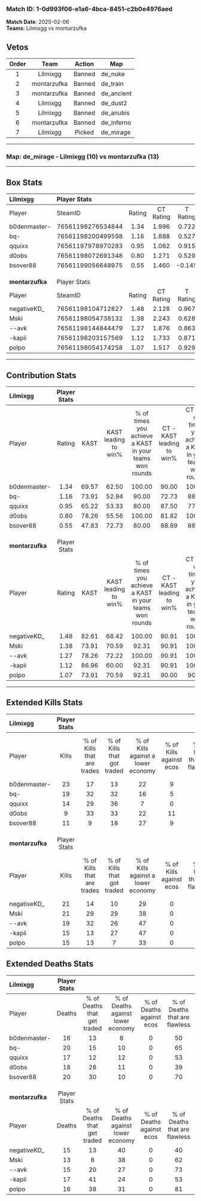 ### Match ID: 1-0d993f06-e1a6-4bca-8451-c2b0e4976aed  
**Match Date**: 2025-02-06  
**Teams**: Lilmixgg vs montarzufka  

## Vetos  

| Order | Team | Action | Map |
| :---: | :--: | :----: | --- |
| 1 | Lilmixgg | Banned | de_nuke |
| 2 | montarzufka | Banned | de_train |
| 3 | montarzufka | Banned | de_ancient |
| 4 | Lilmixgg | Banned | de_dust2 |
| 5 | Lilmixgg | Banned | de_anubis |
| 6 | montarzufka | Banned | de_inferno |
| 7 | Lilmixgg | Picked | de_mirage |

---  

### **Map**: de_mirage - Lilmixgg (10) vs montarzufka (13)  
---  

## Box Stats  

| **Lilmixgg**    | Player Stats      |        |           |          |       |       |       |         |        |      |     |
| :- | :- | :-: | :-: | :-: | :-: | :-: | :-: | :-: | :-: | :-: | :-: |
| Player          | SteamID           | Rating | CT Rating | T Rating | KAST  |  ADR  | Kills | Assists | Deaths | K/D  | HS% |
| b0denmaster-    | 76561198276534844 |  1.34  |   1.996   |  0.722   | 69.57 | 84.1  |  23   |    2    |   16   | 1.44 | 30  |
| bq-             | 76561198200499598 |  1.16  |   1.888   |  0.527   | 73.91 | 88.1  |  19   |    7    |   20   | 0.95 | 63  |
| qquixx          | 76561197978970283 |  0.95  |   1.062   |  0.915   | 65.22 | 80.6  |  14   |    4    |   17   | 0.82 | 64  |
| d0obs           | 76561198072691348 |  0.80  |   1.271   |  0.529   | 78.26 | 63.5  |   9   |   10    |   18   | 0.50 | 33  |
| bsover88        | 76561199056648975 |  0.55  |   1.460   |  -0.145  | 47.83 | 57.6  |  11   |    2    |   20   | 0.55 | 36  |
|                 |                   |        |           |          |       |       |       |         |        |      |     |
|                 |                   |        |           |          |       |       |       |         |        |      |     |
|                 |                   |        |           |          |       |       |       |         |        |      |     |
| **montarzufka** | Player Stats      |        |           |          |       |       |       |         |        |      |     |
| Player          | SteamID           | Rating | CT Rating | T Rating | KAST  |  ADR  | Kills | Assists | Deaths | K/D  | HS% |
| negativeKD_     | 76561198104712827 |  1.48  |   2.128   |  0.967   | 82.61 | 107.4 |  21   |    6    |   15   | 1.40 | 52  |
| Mski            | 76561198054738132 |  1.38  |   2.243   |  0.628   | 73.91 | 86.0  |  21   |    3    |   13   | 1.62 | 57  |
| --avk           | 76561198144844479 |  1.27  |   1.876   |  0.863   | 78.26 | 79.1  |  19   |    5    |   15   | 1.27 | 52  |
| -kapii          | 76561198203157569 |  1.12  |   1.733   |  0.871   | 86.96 | 74.3  |  15   |    4    |   17   | 0.88 | 53  |
| polpo           | 76561198054174258 |  1.07  |   1.517   |  0.929   | 73.91 | 75.8  |  15   |    8    |   16   | 0.94 | 40  |
---  

## Contribution Stats  

| **Lilmixgg**    | Player Stats |       |                      |                                                        |                           |                                                             |                          |                                                            |
| :- | :-: | :-: | :-: | :-: | :-: | :-: | :-: | :-: |
| Player          |    Rating    | KAST  | KAST leading to win% | % of times you achieve a KAST in your teams won rounds | CT - KAST leading to win% | CT - % of times you achieve a KAST in your teams won rounds | T - KAST leading to win% | T - % of times you achieve a KAST in your teams won rounds |
| b0denmaster-    |     1.34     | 69.57 |        62.50         |                         100.00                         |           90.00           |                           100.00                            |          16.67           |                           100.00                           |
| bq-             |     1.16     | 73.91 |        52.94         |                         90.00                          |           72.73           |                            88.89                            |          16.67           |                           100.00                           |
| qquixx          |     0.95     | 65.22 |        53.33         |                         80.00                          |           87.50           |                            77.78                            |          14.29           |                           100.00                           |
| d0obs           |     0.80     | 78.26 |        55.56         |                         100.00                         |           81.82           |                           100.00                            |          14.29           |                           100.00                           |
| bsover88        |     0.55     | 47.83 |        72.73         |                         80.00                          |           88.89           |                            88.89                            |           0.00           |                            0.00                            |
|                 |              |       |                      |                                                        |                           |                                                             |                          |                                                            |
|                 |              |       |                      |                                                        |                           |                                                             |                          |                                                            |
|                 |              |       |                      |                                                        |                           |                                                             |                          |                                                            |
| **montarzufka** | Player Stats |       |                      |                                                        |                           |                                                             |                          |                                                            |
| Player          |    Rating    | KAST  | KAST leading to win% | % of times you achieve a KAST in your teams won rounds | CT - KAST leading to win% | CT - % of times you achieve a KAST in your teams won rounds | T - KAST leading to win% | T - % of times you achieve a KAST in your teams won rounds |
| negativeKD_     |     1.48     | 82.61 |        68.42         |                         100.00                         |           90.91           |                           100.00                            |          37.50           |                           100.00                           |
| Mski            |     1.38     | 73.91 |        70.59         |                         92.31                          |           90.91           |                           100.00                            |          33.33           |                           66.67                            |
| --avk           |     1.27     | 78.26 |        72.22         |                         100.00                         |           90.91           |                           100.00                            |          42.86           |                           100.00                           |
| -kapii          |     1.12     | 86.96 |        60.00         |                         92.31                          |           90.91           |                           100.00                            |          22.22           |                           66.67                            |
| polpo           |     1.07     | 73.91 |        70.59         |                         92.31                          |           90.00           |                            90.00                            |          42.86           |                           100.00                           |
---  

## Extended Kills Stats  

| **Lilmixgg**    | Player Stats |                            |                            |                                    |                         |                              |                                 |                                       |                    |           |
| :- | :-: | :-: | :-: | :-: | :-: | :-: | :-: | :-: | :-: | :-: |
| Player          |    Kills     | % of Kills that are trades | % of Kills that got traded | % of Kills against a lower economy | % of Kills against ecos | % of Kills that are flawless | % of Kills that are close duels | % of Kills that are assisted by flash | Pistol Round Kills | AWP Kills |
| b0denmaster-    |      23      |             17             |             13             |                 22                 |            9            |              65              |                4                |                   0                   |         3          |     1     |
| bq-             |      19      |             32             |             32             |                 16                 |            5            |              68              |                5                |                   0                   |         0          |     1     |
| qquixx          |      14      |             29             |             36             |                 7                  |            0            |              43              |               14                |                   7                   |         0          |     3     |
| d0obs           |      9       |             33             |             33             |                 22                 |           11            |              56              |                0                |                   0                   |         0          |     0     |
| bsover88        |      11      |             9              |             18             |                 27                 |            9            |              73              |                0                |                   9                   |         0          |     1     |
|                 |              |                            |                            |                                    |                         |                              |                                 |                                       |                    |           |
|                 |              |                            |                            |                                    |                         |                              |                                 |                                       |                    |           |
|                 |              |                            |                            |                                    |                         |                              |                                 |                                       |                    |           |
| **montarzufka** | Player Stats |                            |                            |                                    |                         |                              |                                 |                                       |                    |           |
| Player          |    Kills     | % of Kills that are trades | % of Kills that got traded | % of Kills against a lower economy | % of Kills against ecos | % of Kills that are flawless | % of Kills that are close duels | % of Kills that are assisted by flash | Pistol Round Kills | AWP Kills |
| negativeKD_     |      21      |             14             |             10             |                 29                 |            0            |              52              |                5                |                  10                   |         1          |     4     |
| Mski            |      21      |             29             |             29             |                 38                 |            0            |              67              |                5                |                   0                   |         0          |     2     |
| --avk           |      19      |             32             |             26             |                 47                 |            0            |              42              |               11                |                   0                   |         0          |     0     |
| -kapii          |      15      |             13             |             27             |                 47                 |            0            |              60              |                7                |                   7                   |         0          |     1     |
| polpo           |      15      |             13             |             7              |                 33                 |            0            |              60              |                0                |                   0                   |         0          |     0     |
## Extended Deaths Stats  

| **Lilmixgg**    | Player Stats |                             |                                   |                          |                               |                            |                           |               |
| :- | :-: | :-: | :-: | :-: | :-: | :-: | :-: | :-: |
| Player          |    Deaths    | % of Deaths that get traded | % of Deaths against lower economy | % of Deaths against ecos | % of Deaths that are flawless | % of Deaths that are close | % of Deaths while blinded | Deaths to AWP |
| b0denmaster-    |      16      |             13              |                 6                 |            0             |              50               |             0              |             6             |       0       |
| bq-             |      20      |             15              |                10                 |            0             |              65               |             10             |            10             |       0       |
| qquixx          |      17      |             12              |                12                 |            0             |              53               |             12             |             0             |       0       |
| d0obs           |      18      |             28              |                11                 |            0             |              39               |             6              |             0             |       0       |
| bsover88        |      20      |             30              |                10                 |            0             |              70               |             0              |             0             |       1       |
|                 |              |                             |                                   |                          |                               |                            |                           |               |
|                 |              |                             |                                   |                          |                               |                            |                           |               |
|                 |              |                             |                                   |                          |                               |                            |                           |               |
| **montarzufka** | Player Stats |                             |                                   |                          |                               |                            |                           |               |
| Player          |    Deaths    | % of Deaths that get traded | % of Deaths against lower economy | % of Deaths against ecos | % of Deaths that are flawless | % of Deaths that are close | % of Deaths while blinded | Deaths to AWP |
| negativeKD_     |      15      |             13              |                40                 |            0             |              40               |             13             |             0             |       1       |
| Mski            |      13      |              8              |                38                 |            0             |              62               |             0              |             0             |       0       |
| --avk           |      15      |             20              |                27                 |            0             |              73               |             0              |             0             |       1       |
| -kapii          |      17      |             41              |                24                 |            0             |              53               |             0              |            12             |       1       |
| polpo           |      16      |             38              |                31                 |            0             |              81               |             13             |             0             |       0       |
